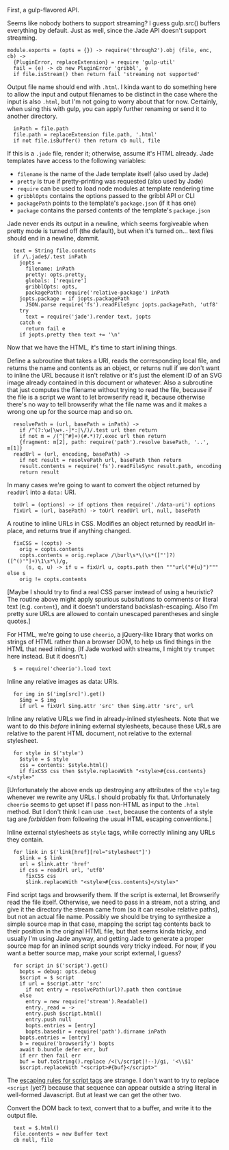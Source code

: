 First, a gulp-flavored API.

Seems like nobody bothers to support streaming?  I guess gulp.src()
buffers everything by default.  Just as well, since the Jade API
doesn't support streaming.

    module.exports = (opts = {}) -> require('through2').obj (file, enc, cb) ->
      {PluginError, replaceExtension} = require 'gulp-util'
      fail = (e) -> cb new PluginError 'gribbl', e
      if file.isStream() then return fail 'streaming not supported'

Output file name should end with `.html`.  I kinda want to do
something here to allow the input and output filenames to be distinct
in the case where the input is also `.html`, but I'm not going to
worry about that for now.  Certainly, when using this with gulp,
you can apply further renaming or send it to another directory.

      inPath = file.path
      file.path = replaceExtension file.path, '.html'
      if not file.isBuffer() then return cb null, file

If this is a `.jade` file, render it; otherwise, assume it's HTML
already.  Jade templates have access to the following variables:

* `filename` is the name of the Jade template itself (also used by Jade)
* `pretty` is true if pretty-printing was requested (also used by Jade)
* `require` can be used to load node modules at template rendering time
* `gribblOpts` contains the options passed to the gribbl API or CLI
* `packagePath` points to the template's `package.json` (if it has one)
* `package` contains the parsed contents of the template's `package.json`

Jade never ends its output in a newline, which seems forgiveable
when pretty mode is turned off (the default), but when it's turned
on... text files should end in a newline, dammit.

      text = String file.contents
      if /\.jade$/.test inPath
        jopts =
          filename: inPath
          pretty: opts.pretty,
          globals: ['require']
          gribblOpts: opts,
          packagePath: require('relative-package') inPath
        jopts.package = if jopts.packagePath
          JSON.parse require('fs').readFileSync jopts.packagePath, 'utf8'
        try
          text = require('jade').render text, jopts
        catch e
          return fail e
        if jopts.pretty then text += '\n'

Now that we have the HTML, it's time to start inlining things.

Define a subroutine that takes a URI, reads the corresponding local
file, and returns the name and contents as an object, or returns
null if we don't want to inline the URL because it isn't relative
or it's just the element ID of an SVG image already contained in
this document or whatever.  Also a subroutine that just computes
the filename without trying to read the file, because if the file
is a script we want to let browserify read it, because otherwise
there's no way to tell browserify what the file name was and it
makes a wrong one up for the source map and so on.

      resolvePath = (url, basePath = inPath) ->
        if /^(?:\w[\w+.-]*:|\/)/.test url then return
        if not m = /(^[^#]+)(#.*)?/.exec url then return
        {fragment: m[2], path: require('path').resolve basePath, '..', m[1]}
      readUrl = (url, encoding, basePath) ->
        if not result = resolvePath url, basePath then return
        result.contents = require('fs').readFileSync result.path, encoding
        return result

In many cases we're going to want to convert the object returned by
`readUrl` into a `data:` URI.

      toUrl = (options) -> if options then require('./data-uri') options
      fixUrl = (url, basePath) -> toUrl readUrl url, null, basePath

A routine to inline URLs in CSS.  Modifies an object returned by
readUrl in-place, and returns true if anything changed.

      fixCSS = (copts) ->
        orig = copts.contents
        copts.contents = orig.replace /\burl\s*\(\s*(["']?)([^()'"]+)\1\s*\)/g,
          (s, q, u) -> if u = fixUrl u, copts.path then """url("#{u}")""" else s
        orig != copts.contents

[Maybe I should try to find a real CSS parser instead of using a
heuristic?  The routine above might apply spurious subsitutions to
comments or literal text (e.g. `content`), and it doesn't understand
backslash-escaping.  Also I'm pretty sure URLs are allowed to contain
unescaped parentheses and single quotes.]

For HTML, we're going to use `cheerio`, a jQuery-like library that
works on strings of HTML rather than a browser DOM, to help us find
things in the HTML that need inlining.  (If Jade worked with streams,
I might try `trumpet` here instead.  But it doesn't.)

      $ = require('cheerio').load text

Inline any relative images as data: URIs.

      for img in $('img[src]').get()
        $img = $ img
        if url = fixUrl $img.attr 'src' then $img.attr 'src', url

Inline any relative URLs we find in already-inlined stylesheets.
Note that we want to do this *before* inlining external stylesheets,
because these URLs are relative to the parent HTML document, not
relative to the external stylesheet.

      for style in $('style')
        $style = $ style
        css = contents: $style.html()
        if fixCSS css then $style.replaceWith "<style>#{css.contents}</style>"

[Unfortunately the above ends up destroying any attributes of the
`style` tag whenever we rewrite any URLs.  I should probably fix
that.  Unfortunately `cheerio` seems to get upset if I pass non-HTML
as input to the `.html` method.  But I don't think I can use `.text`,
because the contents of a style tag are *forbidden* from following
the usual HTML escaping conventions.]

Inline external stylesheets as `style` tags, while correctly inlining
any URLs they contain.

      for link in $('link[href][rel="stylesheet"]')
        $link = $ link
        url = $link.attr 'href'
        if css = readUrl url, 'utf8'
          fixCSS css
          $link.replaceWith "<style>#{css.contents}</style>"

Find script tags and browserify them.  If the script is external,
let Browserify read the file itself.  Otherwise, we need to pass
in a stream, not a string, and give it the directory the stream
came from (so it can resolve relative paths), but not an actual
file name.  Possibly we should be trying to synthesize a simple
source map in that case, mapping the script tag contents back to
their position in the original HTML file, but that seems kinda
tricky, and usually I'm using Jade anyway, and getting Jade to
generate a proper source map for an inlined script sounds very
tricky indeed.  For now, if you want a better source map, make your
script external, I guess?

      for script in $('script').get()
        bopts = debug: opts.debug
        $script = $ script
        if url = $script.attr 'src'
          if not entry = resolvePath(url)?.path then continue
        else
          entry = new require('stream').Readable()
          entry._read = ->
          entry.push $script.html()
          entry.push null
          bopts.entries = [entry]
          bopts.basedir = require('path').dirname inPath
        bopts.entries = [entry]
        b = require('browserify') bopts
        await b.bundle defer err, buf
        if err then fail err
        buf = buf.toString().replace /<(\/script|!--)/gi, '<\\$1'
        $script.replaceWith "<script>#{buf}</script>"

The [escaping rules for script
tags](http://www.w3.org/html/wg/drafts/html/master/semantics.html#restrictions-for-contents-of-script-elements)
are strange.  I don't want to try to replace `<script` (yet?) because
that sequence can appear outside a string literal in well-formed
Javascript.  But at least we can get the other two.

Convert the DOM back to text, convert that to a buffer, and write
it to the output file.

      text = $.html()
      file.contents = new Buffer text
      cb null, file

